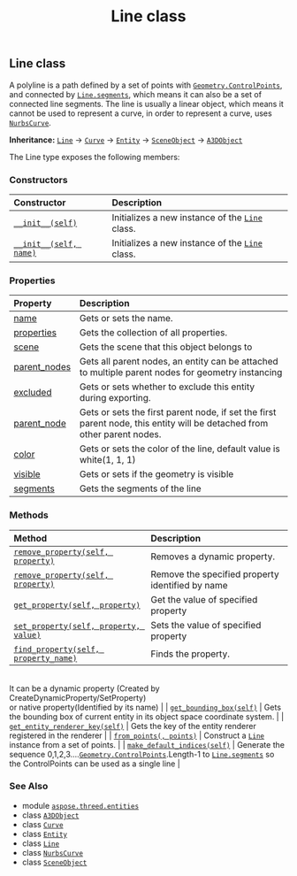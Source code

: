 ﻿---
title: Line class
second_title: Aspose.3D for Python via .NET API References
description: 
type: docs
weight: 160
url: /python-net/aspose.threed.entities/line/
is_root: false
---

## Line class

A polyline is a path defined by a set of points with [`Geometry.ControlPoints`](/3d/python-net/aspose.threed.entities/geometry), and connected by [`Line.segments`](/3d/python-net/aspose.threed.entities/line#segments),
which means it can also be a set of connected line segments.
The line is usually a linear object, which means it cannot be used to represent a curve, in order to represent a curve, uses [`NurbsCurve`](/3d/python-net/aspose.threed.entities/nurbscurve).



**Inheritance:** [`Line`](/3d/python-net/aspose.threed.entities/line) → 
[`Curve`](/3d/python-net/aspose.threed.entities/curve) → 
[`Entity`](/3d/python-net/aspose.threed/entity) → 
[`SceneObject`](/3d/python-net/aspose.threed/sceneobject) → 
[`A3DObject`](/3d/python-net/aspose.threed/a3dobject)



The Line type exposes the following members:

### Constructors
| Constructor | Description |
| :- | :- |
| [`__init__(self)`](/3d/python-net/aspose.threed.entities/line/__init__/#) | Initializes a new instance of the [`Line`](/3d/python-net/aspose.threed.entities/line) class. |
| [`__init__(self, name)`](/3d/python-net/aspose.threed.entities/line/__init__/#str) | Initializes a new instance of the [`Line`](/3d/python-net/aspose.threed.entities/line) class. |


### Properties
| Property | Description |
| :- | :- |
| [name](/3d/python-net/aspose.threed.entities/line/name) | Gets or sets the name. |
| [properties](/3d/python-net/aspose.threed.entities/line/properties) | Gets the collection of all properties. |
| [scene](/3d/python-net/aspose.threed.entities/line/scene) | Gets the scene that this object belongs to |
| [parent_nodes](/3d/python-net/aspose.threed.entities/line/parent_nodes) | Gets all parent nodes, an entity can be attached to multiple parent nodes for geometry instancing |
| [excluded](/3d/python-net/aspose.threed.entities/line/excluded) | Gets or sets whether to exclude this entity during exporting. |
| [parent_node](/3d/python-net/aspose.threed.entities/line/parent_node) | Gets or sets the first parent node, if set the first parent node, this entity will be detached from other parent nodes. |
| [color](/3d/python-net/aspose.threed.entities/line/color) | Gets or sets the color of the line, default value is white(1, 1, 1) |
| [visible](/3d/python-net/aspose.threed.entities/line/visible) | Gets or sets if the geometry is visible |
| [segments](/3d/python-net/aspose.threed.entities/line/segments) | Gets the segments of the line |


### Methods
| Method | Description |
| :- | :- |
| [`remove_property(self, property)`](/3d/python-net/aspose.threed.entities/line/remove_property/#aspose.threed.property) | Removes a dynamic property. |
| [`remove_property(self, property)`](/3d/python-net/aspose.threed.entities/line/remove_property/#str) | Remove the specified property identified by name |
| [`get_property(self, property)`](/3d/python-net/aspose.threed.entities/line/get_property/#str) | Get the value of specified property |
| [`set_property(self, property, value)`](/3d/python-net/aspose.threed.entities/line/set_property/#str-any) | Sets the value of specified property |
| [`find_property(self, property_name)`](/3d/python-net/aspose.threed.entities/line/find_property/#str) | Finds the property.<br/>It can be a dynamic property (Created by CreateDynamicProperty/SetProperty) <br/>or native property(Identified by its name) |
| [`get_bounding_box(self)`](/3d/python-net/aspose.threed.entities/line/get_bounding_box/#) | Gets the bounding box of current entity in its object space coordinate system. |
| [`get_entity_renderer_key(self)`](/3d/python-net/aspose.threed.entities/line/get_entity_renderer_key/#) | Gets the key of the entity renderer registered in the renderer |
| [`from_points(, points)`](/3d/python-net/aspose.threed.entities/line/from_points/#list) | Construct a [`Line`](/3d/python-net/aspose.threed.entities/line) instance from a set of points. |
| [`make_default_indices(self)`](/3d/python-net/aspose.threed.entities/line/make_default_indices/#) | Generate the sequence 0,1,2,3....[`Geometry.ControlPoints`](/3d/python-net/aspose.threed.entities/geometry).Length-1 to [`Line.segments`](/3d/python-net/aspose.threed.entities/line#segments) so the ControlPoints can be used as a single line |



### See Also
* module [`aspose.threed.entities`](..)
* class [`A3DObject`](/3d/python-net/aspose.threed/a3dobject)
* class [`Curve`](/3d/python-net/aspose.threed.entities/curve)
* class [`Entity`](/3d/python-net/aspose.threed/entity)
* class [`Line`](/3d/python-net/aspose.threed.entities/line)
* class [`NurbsCurve`](/3d/python-net/aspose.threed.entities/nurbscurve)
* class [`SceneObject`](/3d/python-net/aspose.threed/sceneobject)
